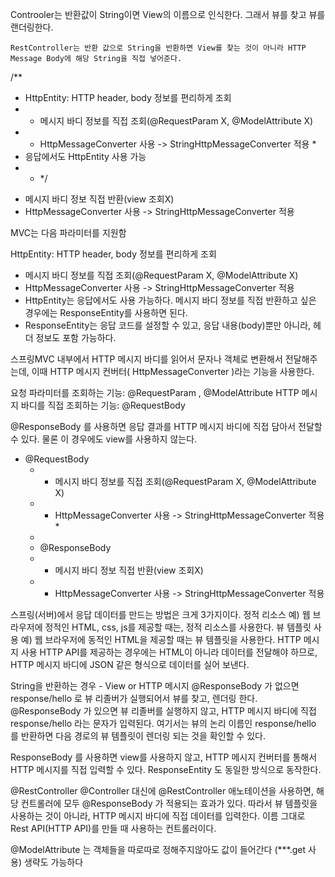 Controoler는 반환값이 String이면 View의 이름으로 인식한다.
그래서 뷰를 찾고 뷰를 랜더링한다.
```
RestController는 반환 값으로 String을 반환하면 View를 찾는 것이 아니라 HTTP Message Body에 해당 String을 직접 넣어준다.
```



/**
* HttpEntity: HTTP header, body 정보를 편리하게 조회
* - 메시지 바디 정보를 직접 조회(@RequestParam X, @ModelAttribute X)
* - HttpMessageConverter 사용 -> StringHttpMessageConverter 적용 *
* 응답에서도 HttpEntity 사용 가능
* * */
- 메시지 바디 정보 직접 반환(view 조회X)
- HttpMessageConverter 사용 -> StringHttpMessageConverter 적용


MVC는 다음 파라미터를 지원함

HttpEntity: HTTP header, body 정보를 편리하게 조회
- 메시지 바디 정보를 직접 조회(@RequestParam X, @ModelAttribute X)
- HttpMessageConverter 사용 -> StringHttpMessageConverter 적용
- HttpEntity는 응답에서도 사용 가능하다. 메시지 바디 정보를 직접 반환하고 싶은 경우에는 ResponseEntity를 사용하면 된다.
- ResponseEntity는 응답 코드를 설정할 수 있고, 응답 내용(body)뿐만 아니라, 헤더 정보도 포함 가능하다.

스프링MVC 내부에서 HTTP 메시지 바디를 읽어서 문자나 객체로 변환해서 전달해주는데, 이때 HTTP
메시지 컨버터( HttpMessageConverter )라는 기능을 사용한다.



요청 파라미터를 조회하는 기능: @RequestParam , @ModelAttribute 
HTTP 메시지 바디를 직접 조회하는 기능: @RequestBody

@ResponseBody 를 사용하면 응답 결과를 HTTP 메시지 바디에 직접 담아서 전달할 수 있다. 물론 이 경우에도 view를 사용하지 않는다.


* @RequestBody
    * - 메시지 바디 정보를 직접 조회(@RequestParam X, @ModelAttribute X)
    * - HttpMessageConverter 사용 -> StringHttpMessageConverter 적용 *
    - 
    * @ResponseBody
    * - 메시지 바디 정보 직접 반환(view 조회X)
    * - HttpMessageConverter 사용 -> StringHttpMessageConverter 적용



스프링(서버)에서 응답 데이터를 만드는 방법은 크게 3가지이다.
정적 리소스
예) 웹 브라우저에 정적인 HTML, css, js를 제공할 때는, 정적 리소스를 사용한다.
뷰 템플릿 사용
예) 웹 브라우저에 동적인 HTML을 제공할 때는 뷰 템플릿을 사용한다.
HTTP 메시지 사용
HTTP API를 제공하는 경우에는 HTML이 아니라 데이터를 전달해야 하므로, HTTP 메시지 바디에 JSON 같은 형식으로 데이터를 실어 보낸다.



String을 반환하는 경우 - View or HTTP 메시지
@ResponseBody 가 없으면 response/hello 로 뷰 리졸버가 실행되어서 뷰를 찾고, 렌더링 한다. 
@ResponseBody 가 있으면 뷰 리졸버를 실행하지 않고, HTTP 메시지 바디에 직접 response/hello 라는 문자가 입력된다.
여기서는 뷰의 논리 이름인 response/hello 를 반환하면 다음 경로의 뷰 템플릿이 렌더링 되는 것을 확인할 수 있다.



ResponseBody 를 사용하면 view를 사용하지 않고, HTTP 메시지 컨버터를 통해서 HTTP 메시지를 직접 입력할 수 있다. 
ResponseEntity 도 동일한 방식으로 동작한다.



@RestController
@Controller 대신에 @RestController 애노테이션을 사용하면, 해당 컨트롤러에 모두 @ResponseBody 가 적용되는 효과가 있다. 
따라서 뷰 템플릿을 사용하는 것이 아니라, HTTP 메시지 바디에 직접 데이터를 입력한다.
이름 그대로 Rest API(HTTP API)를 만들 때 사용하는 컨트롤러이다.

@ModelAttribute 는 객체들을 따로따로 정해주지않아도 값이 들어간다 (***.get 사용)
생략도 가능하다